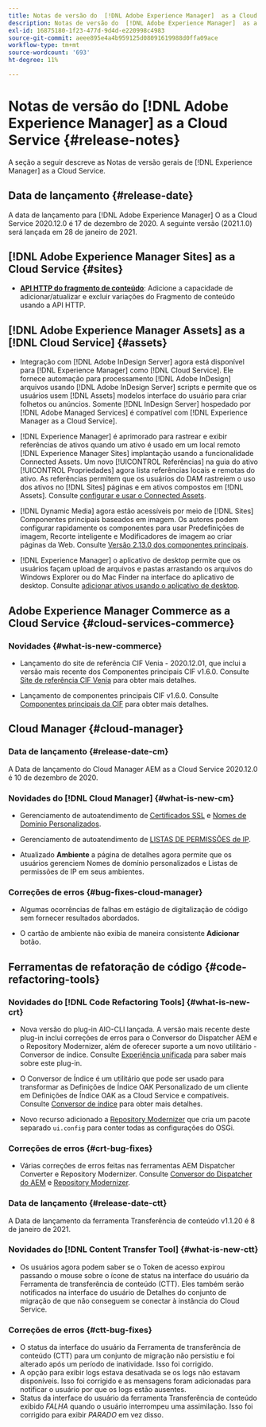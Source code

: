 ```yaml
---
title: Notas de versão do  [!DNL Adobe Experience Manager]  as a Cloud Service 2020.12.0.
description: Notas de versão do  [!DNL Adobe Experience Manager]  as a Cloud Service 2020.12.0.
exl-id: 16875180-1f23-477d-9d4d-e220998c4983
source-git-commit: aeee895e4a4b959125d08091619988d0ffa09ace
workflow-type: tm+mt
source-wordcount: '693'
ht-degree: 11%

---
```


# Notas de versão do [!DNL Adobe Experience Manager] as a Cloud Service {#release-notes}

A seção a seguir descreve as Notas de versão gerais de [!DNL Experience Manager] as a Cloud Service.

## Data de lançamento {#release-date}

A data de lançamento para [!DNL Adobe Experience Manager] O as a Cloud Service 2020.12.0 é 17 de dezembro de 2020.
A seguinte versão (2021.1.0) será lançada em 28 de janeiro de 2021.

## [!DNL Adobe Experience Manager Sites] as a Cloud Service {#sites}

* **[API HTTP do fragmento de conteúdo](/help/assets/content-fragments/assets-api-content-fragments.md)**: Adicione a capacidade de adicionar/atualizar e excluir variações do Fragmento de conteúdo usando a API HTTP.

## [!DNL Adobe Experience Manager Assets] as a [!DNL Cloud Service] {#assets}

* Integração com [!DNL Adobe InDesign Server] agora está disponível para [!DNL Experience Manager] como [!DNL Cloud Service]. Ele fornece automação para processamento [!DNL Adobe InDesign] arquivos usando [!DNL Adobe InDesign Server] scripts e permite que os usuários usem [!DNL Assets] modelos interface do usuário para criar folhetos ou anúncios. Somente [!DNL InDesign Server] hospedado por [!DNL Adobe Managed Services] é compatível com [!DNL Experience Manager as a Cloud Service]. <!-- TBD: Add link to article. -->

* [!DNL Experience Manager] é aprimorado para rastrear e exibir referências de ativos quando um ativo é usado em um local remoto [!DNL Experience Manager Sites] implantação usando a funcionalidade Connected Assets. Um novo [!UICONTROL Referências] na guia do ativo [!UICONTROL Propriedades] agora lista referências locais e remotas do ativo. As referências permitem que os usuários do DAM rastreiem o uso dos ativos no [!DNL Sites] páginas e em ativos compostos em [!DNL Assets]. Consulte [configurar e usar o Connected Assets](/help/assets/use-assets-across-connected-assets-instances.md).

* [!DNL Dynamic Media] agora estão acessíveis por meio de [!DNL Sites] Componentes principais baseados em imagem. Os autores podem configurar rapidamente os componentes para usar Predefinições de imagem, Recorte inteligente e Modificadores de imagem ao criar páginas da Web. Consulte [Versão 2.13.0 dos componentes principais](https://github.com/adobe/aem-core-wcm-components/releases/tag/core.wcm.components.reactor-2.13.0).

* [!DNL Experience Manager] o aplicativo de desktop permite que os usuários façam upload de arquivos e pastas arrastando os arquivos do Windows Explorer ou do Mac Finder na interface do aplicativo de desktop. Consulte [adicionar ativos usando o aplicativo de desktop](https://experienceleague.adobe.com/docs/experience-manager-desktop-app/using/using.html#upload-and-add-new-assets-to-aem).

## Adobe Experience Manager Commerce as a Cloud Service {#cloud-services-commerce}

### Novidades {#what-is-new-commerce}

* Lançamento do site de referência CIF Venia - 2020.12.01, que inclui a versão mais recente dos Componentes principais CIF v1.6.0. Consulte [Site de referência CIF Venia](https://github.com/adobe/aem-cif-guides-venia/releases/tag/venia-2020.12.01) para obter mais detalhes.

* Lançamento de componentes principais CIF v1.6.0. Consulte [Componentes principais da CIF](https://github.com/adobe/aem-core-cif-components/releases/tag/core-cif-components-reactor-1.6.0) para obter mais detalhes.

## Cloud Manager {#cloud-manager}

### Data de lançamento {#release-date-cm}

A Data de lançamento do Cloud Manager AEM as a Cloud Service 2020.12.0 é 10 de dezembro de 2020.

### Novidades do [!DNL Cloud Manager] {#what-is-new-cm}

* Gerenciamento de autoatendimento de [Certificados SSL](/help/implementing/cloud-manager/managing-ssl-certifications/introduction.md) e [Nomes de Domínio Personalizados](/help/implementing/cloud-manager/custom-domain-names/introduction.md).

* Gerenciamento de autoatendimento de [LISTAS DE PERMISSÕES de IP](/help/implementing/cloud-manager/ip-allow-lists/introduction.md).

* Atualizado **Ambiente** a página de detalhes agora permite que os usuários gerenciem Nomes de domínio personalizados e Listas de permissões de IP em seus ambientes.

### Correções de erros {#bug-fixes-cloud-manager}

* Algumas ocorrências de falhas em estágio de digitalização de código sem fornecer resultados abordados.

* O cartão de ambiente não exibia de maneira consistente **Adicionar** botão.

## Ferramentas de refatoração de código {#code-refactoring-tools}

### Novidades do [!DNL Code Refactoring Tools] {#what-is-new-crt}

* Nova versão do plug-in AIO-CLI lançada. A versão mais recente deste plug-in inclui correções de erros para o Conversor do Dispatcher AEM e o Repository Modernizer, além de oferecer suporte a um novo utilitário - Conversor de índice. Consulte [Experiência unificada](https://experienceleague.adobe.com/docs/experience-manager-cloud-service/moving/refactoring-tools/unified-experience.html?lang=en#benefits) para saber mais sobre este plug-in.

* O Conversor de Índice é um utilitário que pode ser usado para transformar as Definições de Índice OAK Personalizado de um cliente em Definições de Índice OAK as a Cloud Service e compatíveis. Consulte [Conversor de índice](https://github.com/adobe/aem-cloud-service-source-migration/tree/master/packages/index-converter) para obter mais detalhes.

* Novo recurso adicionado a [Repository Modernizer](https://github.com/adobe/aem-cloud-service-source-migration/tree/master/packages/repository-modernizer) que cria um pacote separado `ui.config` para conter todas as configurações do OSGi.

### Correções de erros {#crt-bug-fixes}

* Várias correções de erros feitas nas ferramentas AEM Dispatcher Converter e Repository Modernizer. Consulte [Conversor do Dispatcher do AEM](https://github.com/adobe/aem-cloud-service-source-migration/tree/master/packages/dispatcher-converter) e [Repository Modernizer](https://github.com/adobe/aem-cloud-service-source-migration/tree/master/packages/repository-modernizer).

### Data de lançamento {#release-date-ctt}

A Data de lançamento da ferramenta Transferência de conteúdo v1.1.20 é 8 de janeiro de 2021.

### Novidades do [!DNL Content Transfer Tool] {#what-is-new-ctt}

* Os usuários agora podem saber se o Token de acesso expirou passando o mouse sobre o ícone de status na interface do usuário da Ferramenta de transferência de conteúdo (CTT). Eles também serão notificados na interface do usuário de Detalhes do conjunto de migração de que não conseguem se conectar à instância do Cloud Service.

### Correções de erros {#ctt-bug-fixes}

* O status da interface do usuário da Ferramenta de transferência de conteúdo (CTT) para um conjunto de migração não persistiu e foi alterado após um período de inatividade. Isso foi corrigido.
* A opção para exibir logs estava desativada se os logs não estavam disponíveis. Isso foi corrigido e as mensagens foram adicionadas para notificar o usuário por que os logs estão ausentes.
* Status da interface do usuário da ferramenta Transferência de conteúdo exibido *FALHA* quando o usuário interrompeu uma assimilação. Isso foi corrigido para exibir *PARADO* em vez disso.
